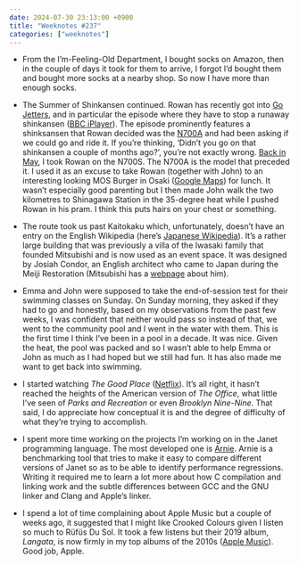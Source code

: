 ```yaml
---
date: 2024-07-30 23:13:00 +0900
title: "Weeknotes #237"
categories: ["weeknotes"]
---
```


- From the I’m-Feeling-Old Department, I bought socks on Amazon, then in the couple of days it took for them to arrive, I forgot I’d bought them and bought more socks at a nearby shop. So now I have more than enough socks.

- The Summer of Shinkansen continued. Rowan has recently got into [Go Jetters](https://www.gojetters.com), and in particular the episode where they have to stop a runaway shinkansen ([BBC iPlayer](https://www.bbc.co.uk/iplayer/episode/b0978fvy/go-jetters-series-2-14-bullet-train-japan)). The episode prominently features a shinksansen that Rowan decided was the [N700A](https://en.wikipedia.org/wiki/N700_Series_Shinkansen) and had been asking if we could go and ride it. If you’re thinking, ‘Didn’t you go on that shinkansen a couple of months ago?’, you’re not exactly wrong. [Back in May](https://updates.inqk.net/post/1716282360.html), I took Rowan on the N700S. The N700A is the model that preceded it. I used it as an excuse to take Rowan (together with John) to an interesting looking MOS Burger in Osaki ([Google Maps](https://maps.app.goo.gl/Xp5gXc8pLqUMKBNM7)) for lunch. It wasn’t especially good parenting but I then made John walk the two kilometres to Shinagawa Station in the 35-degree heat while I pushed Rowan in his pram. I think this puts hairs on your chest or something.

- The route took us past Kaitokaku which, unfortunately, doesn’t have an entry on the English Wikipedia (here’s [Japanese Wikipedia](https://ja.wikipedia.org/wiki/開東閣)). It’s a rather large building that was previously a villa of the Iwasaki family that founded Mitsubishi and is now used as an event space. It was designed by Josiah Condor, an English architect who came to Japan during the Meiji Restoration (Mitsubishi has a [webpage](https://www.mitsubishi.com/en/profile/history/series/josiah/) about him).

- Emma and John were supposed to take the end-of-session test for their swimming classes on Sunday. On Sunday morning, they asked if they had to go and honestly, based on my observations from the past few weeks, I was confident that neither would pass so instead of that, we went to the community pool and I went in the water with them. This is the first time I think I’ve been in a pool in a decade. It was nice. Given the heat, the pool was packed and so I wasn’t able to help Emma or John as much as I had hoped but we still had fun. It has also made me want to get back into swimming.

- I started watching _The Good Place_ ([Netflix](https://www.netflix.com/browse?jbv=80113701)). It’s all right, it hasn’t reached the heights of the American version of _The Office_, what little I’ve seen of _Parks and Recreation_ or even _Brooklyn Nine-Nine_. That said, I do appreciate how conceptual it is and the degree of difficulty of what they’re trying to accomplish.

- I spent more time working on the projects I’m working on in the Janet programming language. The most developed one is [Arnie](https://github.com/pyrmont/arnie). Arnie is a benchmarking tool that tries to make it easy to compare different versions of Janet so as to be able to identify performance regressions. Writing it required me to learn a lot more about how C compilation and linking work and the subtle differences between GCC and the GNU linker and Clang and Apple’s linker.

- I spend a lot of time complaining about Apple Music but a couple of weeks ago, it suggested that I might like Crooked Colours given I listen so much to Rüfüs Du Sol. It took a few listens but their 2019 album, _Langata_, is now firmly in my top albums of the 2010s ([Apple Music](https://music.apple.com/us/album/langata/1455823204)). Good job, Apple.
